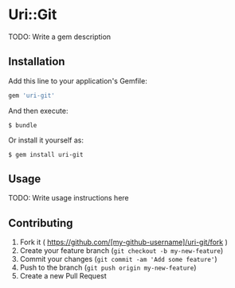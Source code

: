 # Uri::Git

TODO: Write a gem description

## Installation

Add this line to your application's Gemfile:

```ruby
gem 'uri-git'
```

And then execute:

    $ bundle

Or install it yourself as:

    $ gem install uri-git

## Usage

TODO: Write usage instructions here

## Contributing

1. Fork it ( https://github.com/[my-github-username]/uri-git/fork )
2. Create your feature branch (`git checkout -b my-new-feature`)
3. Commit your changes (`git commit -am 'Add some feature'`)
4. Push to the branch (`git push origin my-new-feature`)
5. Create a new Pull Request
